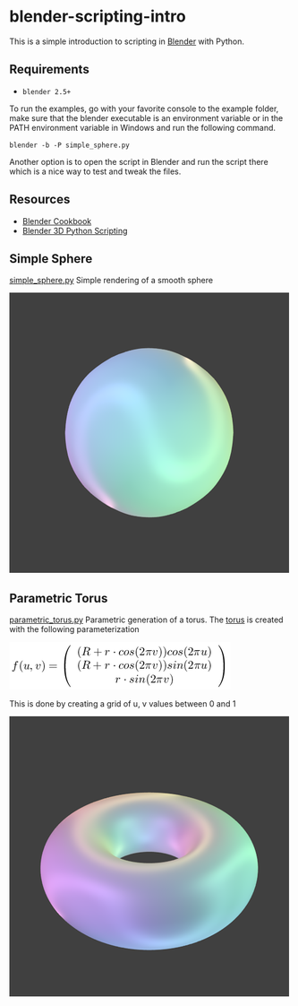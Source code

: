 # blender-scripting-intro
This is a simple introduction to scripting in [Blender](https://www.blender.org/) with Python.

## Requirements

- `blender 2.5+`

To run the examples, go with your favorite console to the example folder, make sure that the blender executable is an environment variable or in the PATH environment variable in Windows and run the following command.

```
blender -b -P simple_sphere.py
```

Another option is to open the script in Blender and run the script there which is a nice way to test and tweak the files.  

## Resources

- [Blender Cookbook](https://wiki.blender.org/index.php/Dev:Py/Scripts/Cookbook)
- [Blender 3D Python Scripting](https://en.wikibooks.org/wiki/Blender_3D:_Noob_to_Pro/Advanced_Tutorials/Python_Scripting/Introduction)

## Simple Sphere

[simple_sphere.py](examples/simple_sphere.py) Simple rendering of a smooth sphere

![Simple Sphere](/img/simple_sphere.png)

## Parametric Torus

[parametric_torus.py](examples/parametric_torus.py) Parametric generation of a torus. The [torus](https://en.wikipedia.org/wiki/Torus) is created with the following parameterization 

![Torus Formula](/img/torus_formula.png)

This is done by creating a grid of u, v values between 0 and 1

![Parametric Torus](/img/parametric_torus.png)